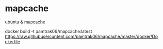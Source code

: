mapcache
========

ubuntu &amp; mapcache

docker build -t pamtrak06/mapcache:latest https://raw.githubusercontent.com/pamtrak06/mapcache/master/docker/Dockerfile
